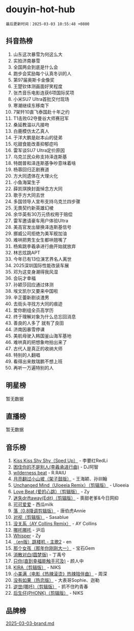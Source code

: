 # douyin-hot-hub

`最后更新时间：2025-03-03 10:55:48 +0800`

## 抖音热榜

1. 山东这次暴雪为何这么大
1. 实拍济南暴雪
1. 全国两会到底是什么会
1. 跑步会奖励每个认真冬训的人
1. 第97届奥斯卡金像奖
1. 王楚钦体测画面好笑程度
1. 张杰音乐电影连获6项国际奖项
1. 小米SU7 Ultra首批交付现场
1. 寒潮继续东移南下
1. 7架歼10直飞泰国赴十年之约
1. T1击败G2夺曼谷大师赛冠军
1. 桑延教温以凡接吻
1. 白鹿模仿太乙真人
1. 于洋大鹏是赵本山的徒弟
1. 吃甜食能改善抑郁症吗
1. 雷军谈SU7 Ultra定价原因
1. 乌克兰民众称支持泽连斯基
1. 特朗普和泽连斯基争吵意味着啥
1. 杨蓉回归正剧赛道
1. 方大同遗体在大理火化
1. 小鱼海棠生子
1. 薛凯琪换封面悼念方大同
1. 歌手方大同去世
1. 多国领导人宣布支持乌克兰四步骤
1. 无畏契约新英雄幻棱
1. 余华英有30万元债权用于赔偿
1. 雷军邀请豪车用户体验Ultra
1. 美高官发出替换泽连斯基信号
1. 挪威公司拒绝为美军舰加油
1. 难哄把男生女生都哄翘嘴了
1. 杨紫跳李羲承进行曲开始就放弃
1. 林志炫跳APT
1. 今年已有13位演艺界名人离世
1. 2025深圳国际性能改装车展
1. 邓为这变身潮得我风湿
1. 会玩才幸福
1. 孙颖莎回应通过体测
1. 埃文凯尔又要来中国啦
1. 辛芷蕾新剧谈渣男
1. 去街头寻找方大同的痕迹
1. 爱你剧组全员高学历
1. 终于理解对象为什么总忘回消息
1. 善良的人多了 就有了良田
1. 济南因暴雪停课
1. 美航母驶入韩国釜山海军基地
1. 难哄真的把想象吻拍出来了
1. 古代人是真正的收纳大师
1. 特别的人翻唱
1. 看得出来敖瑞鹏不想上班
1. 再听一万遍特别的人

## 明星榜

暂无数据

## 直播榜

暂无数据

## 音乐榜

1. [Kiss Kiss Shy Shy（Sped Up）](https://sf3-cdn-tos.douyinstatic.com/obj/tos-cn-ve-2774/oYpXDAeGgQK0zfPaji7iKUixpCXFGILeLGmvYA) - 李要红RedLi
1. [困住你的不是别人(李羲承进行曲)](https://sf5-hl-cdn-tos.douyinstatic.com/obj/tos-cn-ve-2774/okWrrVL1iQGZbfHVeCPAe7IaerYfM2jEQi5mNI) - DJ阿智
1. [wilderness beat](https://sf3-cdn-tos.douyinstatic.com/obj/tos-cn-ve-2774/o0oBmODSFCpfFdLRGzAAFC2ah9AIMEQfAOueVE) - R.RAIU
1. [月亮翻过小山坡（架子鼓版）](https://sf3-cdn-tos.douyinstatic.com/obj/tos-cn-ve-2774/oMNeN2LYSVP6MMtoAQFGfeQDeftQqYPEErIl8Y) - 王海颖、孙圳翰
1. [Unchanged Mind（Uloeeia Remix）（剪辑版）](https://sf3-cdn-tos.douyinstatic.com/obj/tos-cn-ve-2774/oIHYu1YfsziJqmggAqBsXOiiI2Y1QB6I61RsMW) - Uloeeia
1. [Love Beat  (爱的心跳）（剪辑版）](https://sf5-hl-cdn-tos.douyinstatic.com/obj/tos-cn-ve-2774/oUlARwvEINIisZ9nCnKMZiYFGfCCYLtDADDBge) - Zy
1. [迷失driftaway(Edit)（剪辑版）](https://sf5-hl-cdn-tos.douyinstatic.com/obj/tos-cn-ve-2774/ogaa1xGNeFO6FCaMgO8PzzAceEI4fBLDMi15H3) - 喪甜老爹&今日网抑
1. [可可爱爱](https://sf3-cdn-tos.douyinstatic.com/obj/tos-cn-ve-2774/0deb1e75aea643b9927ba26aaafa29dd) - 西瓜milk
1. [落（0.8降调剪辑版）](https://sf3-cdn-tos.douyinstatic.com/obj/tos-cn-ve-2774/ociN0WUv3APijBYr6DUmAHmdkZ5MjM6gIF3iA) - 唐伯虎Annie
1. [对视（剪辑版）](https://sf3-cdn-tos.douyinstatic.com/obj/tos-cn-ve-2774/ogKtIhiB0WfAa18F9z3uWODMtZi2ysB1VuAIsQ) - Sasablue
1. [没关系（AY Collins Remix）](https://sf5-hl-cdn-tos.douyinstatic.com/obj/tos-cn-ve-2774/oIBbI5Ghw4zdUCQMJrDEFaAQilZP3EIDSi7MW) - AY Collins
1. [哪吒哪吒](https://sf3-cdn-tos.douyinstatic.com/obj/tos-cn-ve-2774/oUkQCgCDnBanFehFEFQDxCQntAOIfp9gyZYFVo) - 沪滔
1. [Whisper](https://sf3-cdn-tos.douyinstatic.com/obj/tos-cn-ve-2774/oEeYKDxIDCFuArkftgkGqCnG7xZtRC2rEMKBQi) - Zy
1. [（en版）跳楼机 - 主歌2](https://sf3-cdn-tos.douyinstatic.com/obj/tos-cn-ve-2774/oklN6GvgQ2L8DpPeaAGf1gPeyKzjXFwHIwoCZv) - en
1. [那个女孩（那年你刚刚大一）](https://sf3-cdn-tos.douyinstatic.com/obj/tos-cn-ve-2774/o4IZw7TlivwiBBBMA2rIgWrGNIrjFroh6bPqQ) - 宝石Gem
1. [消散对白(圆梦版)](https://sf3-cdn-tos.douyinstatic.com/obj/tos-cn-ve-2774/og4jB5I5IizzoZVAAAzWgBMAsMDWoArfwBOiFs) - 丁禹兮
1. [只你(直到幸福能触手可及)](https://sf3-cdn-tos.douyinstatic.com/obj/tos-cn-ve-2774/o0lBkRDzFTeaVSUz3ZZSCBVtZ5DIMQGfgmEAuE) - 颜人中
1. [KIRA（剪辑版）](https://sf5-hl-cdn-tos.douyinstatic.com/obj/tos-cn-ve-2774/o0Bq3TvdHqOfzihWrHyABMociuMA3Inwsbx9Wi) - NIKS
1. [小美满（电影《热辣滚烫》热辣陪伴曲）](https://sf5-hl-cdn-tos.douyinstatic.com/obj/tos-cn-ve-2774/o0GAn2lSgfZIDUgtevCGDQYnFg4CwnrBaxbTZL) - 周深
1. [没有如果（热恋版）](https://sf3-cdn-tos.douyinstatic.com/obj/tos-cn-ve-2774/o4iETqbxIThtCXlBeV0DfAhZsbCFGhagYupnMx) - 大表哥Sophie、迦勒
1. [逆世(哪吒)（剪辑版）](https://sf3-cdn-tos.douyinstatic.com/obj/tos-cn-ve-2774/oMIEZAfEogrLnzfDWMBiZKCWuXIUFLtRDsOFWs) - 抓不住旳青春
1. [后生仔(PHONK)（剪辑版）](https://sf3-cdn-tos.douyinstatic.com/obj/tos-cn-ve-2774/o0TzmfumdQAJ1aGG9F5LfTXIYeGcqYKRPAeFdJ) - NIKS

## 品牌榜

[2025-03-03-brand.md](2025-03-03-brand.md)
